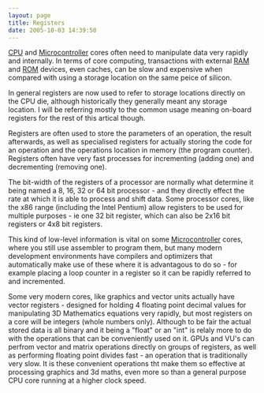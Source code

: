 ```yaml
---
layout: page
title: Registers
date: 2005-10-03 14:39:50
---
```

<p><a class="wiki" href="/wiki/microprocessor.html" title="Central Processing Unit">CPU</a> and <a a="" brain")="" class="wiki" for="" href="/wiki/microcontroller.html" robot"="" title="A programmable digital controller (or ">Microcontroller</a> cores often need to manipulate data very rapidly and internally. In terms of core computing, transactions with external <a class="wiki" href="/wiki/ram.html" title="Random Access Memory">RAM</a> and <a class="wiki" href="/wiki/rom.html" title="Read Only Memory">ROM</a> devices, even caches, can be slow and expensive when compared with using a storage location on the same peice of silicon.
</p>
<p>In general registers are now used to refer to storage locations directly on the CPU die, although historically they generally meant any storage location. I will be referring mostly to the common usage meaning on-board registers for the rest of this artical though.
</p>
<p>Registers are often used to store the parameters of an operation, the result afterwards, as well as specialised registers for actually storing the code for an operation and the operations location in memory (the program counter). Registers often have very fast processes for incrementing (adding one) and decrementing (removing one).
</p>
<p>The bit-width of the registers of a processor are normally what determine it being named a 8, 16, 32 or 64 bit processor - and they directly effect the rate at which it is able to process and shift data. Some processor cores, like the x86 range (including the Intel Pentium) allow registers to be used for multiple purposes - ie one 32 bit register, which can also be 2x16 bit registers or 4x8 bit registers.
</p>
<p>This kind of low-level information is vital on some <a a="" brain")="" class="wiki" for="" href="/wiki/microcontroller.html" robot"="" title="A programmable digital controller (or ">Microcontroller</a> cores, where you still use assembler to program them, but many modern development environments have compilers and optimizers that automatically make use of these where it is advantagous to do so - for example placing a loop counter in a register so it can be rapidly referred to and incremented.
</p>
<p>Some very modern cores, like graphics and vector units actually have vector registers - designed for holding 4 floating point decimal values for manipulating 3D Mathematics equations very rapidly, but most registers on a core will be integers (whole numbers only). Although to be fair the actual stored data is all binary and it being a "float" or an "int" is relaly more to do with the operations that can be conveniently used on it. GPUs and VU's can perfrom vector and matrix operations directly on groups of registers, as well as performing floating point divides fast - an operation that is traditionally very slow. It is these convenient operations tht make them so effective at processing graphics and 3d maths, even more so than a general purpose CPU core running at a higher clock speed.
</p>
